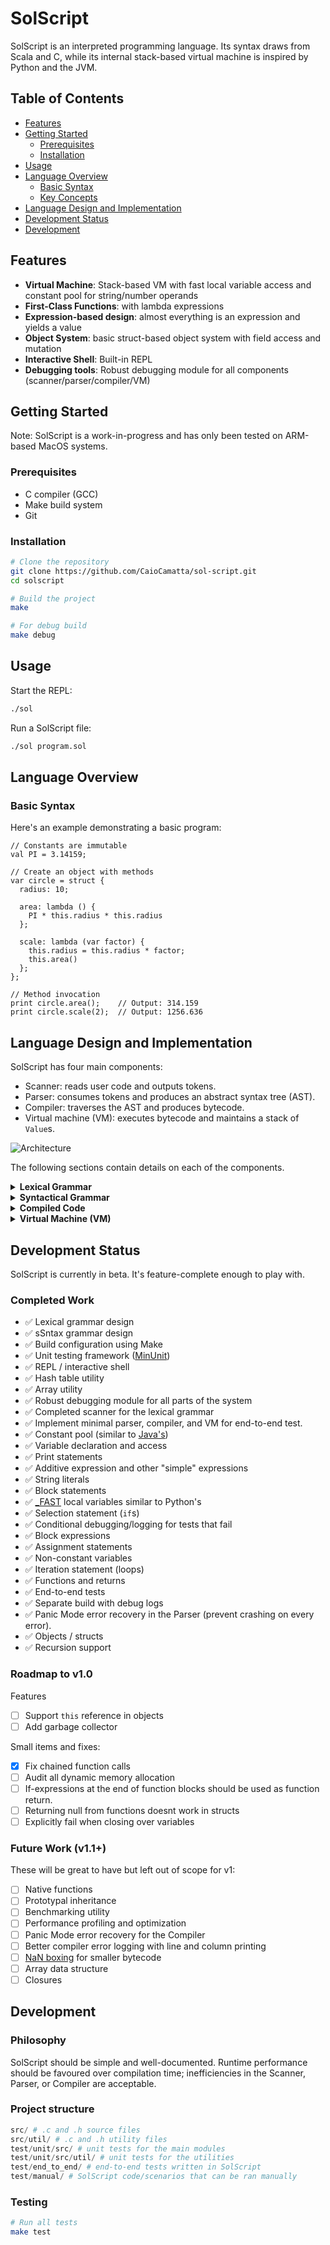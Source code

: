 # SolScript

SolScript is an interpreted programming language. Its syntax draws from Scala and C, while its internal stack-based virtual machine is inspired by Python and the JVM.

## Table of Contents

- [Features](#features)
- [Getting Started](#getting-started)
  - [Prerequisites](#prerequisites)
  - [Installation](#installation)
- [Usage](#usage)
- [Language Overview](#language-overview)
  - [Basic Syntax](#basic-syntax)
  - [Key Concepts](#key-concepts)
- [Language Design and Implementation](#language-design-and-implementation)
- [Development Status](#development-status)
- [Development](#development)

## Features

- **Virtual Machine**: Stack-based VM with fast local variable access and constant pool for string/number operands
- **First-Class Functions**: with lambda expressions
- **Expression-based design**: almost everything is an expression and yields a value
- **Object System**: basic struct-based object system with field access and mutation
- **Interactive Shell**: Built-in REPL
- **Debugging tools**: Robust debugging module for all components (scanner/parser/compiler/VM)

## Getting Started

Note: SolScript is a work-in-progress and has only been tested on ARM-based MacOS systems.

### Prerequisites

- C compiler (GCC)
- Make build system
- Git

### Installation

```bash
# Clone the repository
git clone https://github.com/CaioCamatta/sol-script.git
cd solscript

# Build the project
make

# For debug build
make debug
```

## Usage

Start the REPL:

```bash
./sol
```

Run a SolScript file:

```bash
./sol program.sol
```

## Language Overview

### Basic Syntax

Here's an example demonstrating a basic program:

```solscript
// Constants are immutable
val PI = 3.14159;

// Create an object with methods
var circle = struct {
  radius: 10;

  area: lambda () {
    PI * this.radius * this.radius
  };

  scale: lambda (var factor) {
    this.radius = this.radius * factor;
    this.area()
  };
};

// Method invocation
print circle.area();    // Output: 314.159
print circle.scale(2);  // Output: 1256.636
```

## Language Design and Implementation

SolScript has four main components:

- Scanner: reads user code and outputs tokens.
- Parser: consumes tokens and produces an abstract syntax tree (AST).
- Compiler: traverses the AST and produces bytecode.
- Virtual machine (VM): executes bytecode and maintains a stack of `Value`s.

![Architecture](./architecture.png)

The following sections contain details on each of the components.

<details>
<summary><strong>Lexical Grammar</strong></summary>

The scanner turns characters into tokens. For example, "val" becomes a `TOKEN_VAL`. It's inspired by the [C's lexical grammar](https://learn.microsoft.com/en-us/cpp/c-language/lexical-grammar?view=msvc-170) and [Scala's lexical expressions](https://www.scala-lang.org/files/archive/spec/2.11/06-expressions.html#expressions).

```
token:
    keyword
    identifier
    number-literal
    string-literal
    punctuator

keyword:
    "number"
    "if"
    "else"
    "struct"
    "return"
    "false"
    "true"
    "null"
    "val"
    "prototype"

number-literal:
    digit+ (. digit+)?

string-literal:
    " s-char-sequence* "

s-char-sequence:
    [^\"]

identifier:
    non-digit (non-digit | digit)*

non-digit: one of
     _ a b c d e f g h i j k l m
     n o p q r s t u v w x y z
     A B C D E F G H I J K L M
     N O P Q R S T U V W X Y Z

digit: one of
    0 1 2 3 4 5 6 7 8 9

punctuator: one of
    ( ) { } . * + - ! % < > = <= >= == != || && ; ,
```

#### Example

When scanning `print 2+3-4;`, the following tokens would be produced:

```
TOKEN_PRINT(lexeme="print", line=1, column=6)
TOKEN_NUMBER(lexeme="2", line=1, column=8)
TOKEN_PLUS(lexeme="+", line=1, column=9)
TOKEN_NUMBER(lexeme="3", line=1, column=10)
TOKEN_MINUS(lexeme="-", line=1, column=11)
TOKEN_NUMBER(lexeme="4", line=1, column=12)
TOKEN_SEMICOLON(lexeme=";", line=1, column=13)
TOKEN_EOF(lexeme="", line=2, column=2)
```

Use `make debug` to view these tokens.

</details>

<details>
<summary><strong>Syntactical Grammar</strong></summary>

The syntactical grammar _should_ be an LALR(1) grammar. It can be parsed by a left-to-right parser with 1 tokens of look-ahead. A SolScript program `Source` is a series of `Statement`s that use `Expression`s and `Literal`s.

This grammar is inspired by the [ANSI C grammar](https://slebok.github.io/zoo/c/c90/sdf/extracted/index.html#Statement), [Lox](https://craftinginterpreters.com/) and Scala.

```
source:
  statement* EOF

statement:
  declaration
  block-statement
  iteration-statement
  selection-statement
  return-statement
  print-statement
  assignment-statement
  expression-statement # if this is a call expresison or an identifier, check next character. If next is  a "."

declaration:
  var-declaration
  val-declaration

var-declaration:
  "var" identifier ";"
  "var" identifier "=" expression  ";"

val-declaration:
  "val" identifier "=" expression ";"

block-statement:
  "{" statement* "}"

iteration-statement:
  "while" "(" expression ")" block-statement

selection-statement:
  "if" "(" expression ")" statement
  "if" "(" expression ")" statement "else" statement

return-statement:
  "return" ";"
  "return" expression ";"

expression-statement:
  expression ";"

assignment-statement:
  expression "=" expression

print-statement:
  "print" expression ";"


expression:
  struct-expression
  function-expression
  logical-or-expression


struct-expression:
  "struct" "{" struct-declaration-list "}"

struct-declaration-list:
  struct-declaration
  struct-declaration-list "," struct-declaration

struct-declaration:
  identifier ":" expression
  "prototype" ":" identifier


lambda-expression:
  "lambda" "(" ")" "{" block-expression "}"
  "lambda" "(" parameter-list ")" "{" block-expression "}"

parameter-list:
  identifier ( "," identifier )*

argument-list:
  expression ( "," expression )*


block-expression:
  "{" statement* expression "}"


logical-or-expression:
  logical-and-expression ( "or" logical-and-expression )*

logical-and-expression:
  equality-expression ( "and" equality-expression )*

equality-expression:
  comparison-expression ( ("!=" | "==") comparison-expression )*

comparison-expression:
  additive-expression ( ( ">" | ">=" | "<" | "<=" ) additive-expression )*

additive-expression:
  multiplicative-expression ( ( "-" | "+" ) multiplicative-expression )*

multiplicative-expression:
  unary-expression ( ( "/" | "*" ) unary-expression )*

unary-expression:
  postfix-expression
  ( "!" )* postfix-expression
  ( "-" )* postfix-expression

postfix-expression:
  primary-expression
  postfix-expression "(" ")"
  postfix-expression "(" argument-list ")"
  postfix-expression "." identifier

primary-expression:
  number-literal
  string-literal
  identifier
  block-expression
  ( expression )
  "true"
  "false"
  "null"
  "this"


number-literal      # terminal
string-literal      # terminal
identifier          # terminal
```

#### Example

When parsing `print 2+3-4;`, the following Abstract Syntax Tree would be produced:

```
Source(numberOfStatements=1)
|   PrintStatement
|   |   AdditiveExpression(punctuator="-")
|   |   |   (left)
|   |   |   |   AdditiveExpression(punctuator="+")
|   |   |   |   |   (left)
|   |   |   |   |   |   PrimaryExpression
|   |   |   |   |   |   |   NumberLiteral(token="2")
|   |   |   |   |   (right)
|   |   |   |   |   |   PrimaryExpression
|   |   |   |   |   |   |   NumberLiteral(token="3")
|   |   |   (right)
|   |   |   |   PrimaryExpression
|   |   |   |   |   NumberLiteral(token="4")
```

</details>

<details>
<summary><strong>Compiled Code</strong></summary>

SolScript's code is compiled ahead of time. The compiled code object consists of:

- An array of bytecode with optional operands
- A constant pool for storing strings, numbers, and other constants
  - Necessary for communication .

Inspired by [java .class files](https://en.wikipedia.org/wiki/Java_class_file)

#### Example

When compiling `print 2+3-4;`, the following constants and bytecode would be produced:

```

Constant Pool
#0 (double) 2.000000
#1 (double) 3.000000
#2 (double) 4.000000

Bytecode
[ LOAD_CONSTANT #0 ]
[ LOAD_CONSTANT #1 ]
[ ADD ]
[ LOAD_CONSTANT #2 ]
[ PRINT ]

```

</details>

<details>
<summary><strong>Virtual Machine (VM)</strong></summary>

The SolScript VM uses a stack-based architecture for executing bytecode instructions. Sol maintains a stack of `Value`s which can be numbers, strings, objects, etc. The language as a whole is optimized for fast code execution.

See [bytecode.h](./src/bytecode.h) for the complete Instruction Set.

Sol's VM is inspired by the [Lox VM](https://craftinginterpreters.com/a-virtual-machine.html) and the [JVM](https://docs.oracle.com/javase/specs/jvms/se8/html/), and to some extent, the [CPython VM](https://leanpub.com/insidethepythonvirtualmachine/read).

</details>

## Development Status

SolScript is currently in beta. It's feature-complete enough to play with.

### Completed Work

- ✅ Lexical grammar design
- ✅ sSntax grammar design
- ✅ Build configuration using Make
- ✅ Unit testing framework ([MinUnit](https://jera.com/techinfo/jtns/jtn002))
- ✅ REPL / interactive shell
- ✅ Hash table utility
- ✅ Array utility
- ✅ Robust debugging module for all parts of the system
- ✅ Completed scanner for the lexical grammar
- ✅ Implement minimal parser, compiler, and VM for end-to-end test.
- ✅ Constant pool (similar to [Java's](https://blogs.oracle.com/javamagazine/post/java-class-file-constant-pool))
- ✅ Variable declaration and access
- ✅ Print statements
- ✅ Additive expression and other "simple" expressions
- ✅ String literals
- ✅ Block statements
- ✅ [\_FAST](https://stackoverflow.com/questions/74998947/whats-pythons-load-fast-bytecode-instruction-fast-at) local variables similar to Python's
- ✅ Selection statement (`if`s)
- ✅ Conditional debugging/logging for tests that fail
- ✅ Block expressions
- ✅ Assignment statements
- ✅ Non-constant variables
- ✅ Iteration statement (loops)
- ✅ Functions and returns
- ✅ End-to-end tests
- ✅ Separate build with debug logs
- ✅ Panic Mode error recovery in the Parser (prevent crashing on every error).
- ✅ Objects / structs
- ✅ Recursion support

### Roadmap to v1.0

Features

- [ ] Support `this` reference in objects
- [ ] Add garbage collector

Small items and fixes:

- [x] Fix chained function calls
- [ ] Audit all dynamic memory allocation
- [ ] If-expressions at the end of function blocks should be used as function return.
- [ ] Returning null from functions doesnt work in structs
- [ ] Explicitly fail when closing over variables

### Future Work (v1.1+)

These will be great to have but left out of scope for v1:

- [ ] Native functions
- [ ] Prototypal inheritance
- [ ] Benchmarking utility
- [ ] Performance profiling and optimization
- [ ] Panic Mode error recovery for the Compiler
- [ ] Better compiler error logging with line and column printing
- [ ] [NaN boxing](https://piotrduperas.com/posts/nan-boxing) for smaller bytecode
- [ ] Array data structure
- [ ] Closures

## Development

### Philosophy

SolScript should be simple and well-documented. Runtime performance should be favoured over compilation time; inefficiencies in the Scanner, Parser, or Compiler are acceptable.

### Project structure

```python
src/ # .c and .h source files
src/util/ # .c and .h utility files
test/unit/src/ # unit tests for the main modules
test/unit/src/util/ # unit tests for the utilities
test/end_to_end/ # end-to-end tests written in SolScript
test/manual/ # SolScript code/scenarios that can be ran manually
```

### Testing

```bash
# Run all tests
make test
```
